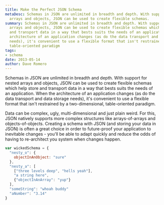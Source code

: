 ```yaml
---
title: Make the Perfect JSON Schema
metaDesc: Schemas in JSON are unlimited in breadth and depth. With support for nested
  arrays and objects, JSON can be used to create flexible schemas.
summary: Schemas in JSON are unlimited in breadth and depth. With support for nested
  arrays and objects, JSON can be used to create flexible schemas which help store
  and transport data in a way that bests suits the needs of an application. When the
  architecture of an application changes (as do the data transport and data storage
  needs), it's convenient to use a flexible format that isn't restrained by a two-dimensional,
  table-oriented paradigm
tags:
- schema
date: 2013-05-14
author: Dave Romero
---
```


Schemas in JSON are unlimited in breadth and depth. With support for nested arrays and objects, JSON can be used to create flexible schemas which help store and transport data in a way that bests suits the needs of an application. When the architecture of an application changes (as do the data transport and data storage needs), it's convenient to use a flexible format that isn't restrained by a two-dimensional, table-oriented paradigm.

Data can be complex, ugly, multi-dimensional and just plain weird. For this, JSON natively supports more complex structures like arrays-of-arrays and objects-of-objects.  Creating a schema with JSON (and storing your data in JSON) is often a great choice in order to future-proof your application to inevitable changes - you'll be able to adapt quickly and reduce the odds of having to re-architect you system when changes happen.

```js
var wickedSchema = {
  "nesty_o": {
    objectInAnObject: "sure"
  },
  "nesty_a": [
    ["three levels deep", "hells yeah"],
    "a string here",
    {"objectInAnArray": "yup"}
  ],
  "someString": "whoah buddy"
  "aNumber": "3.14"
}
```
